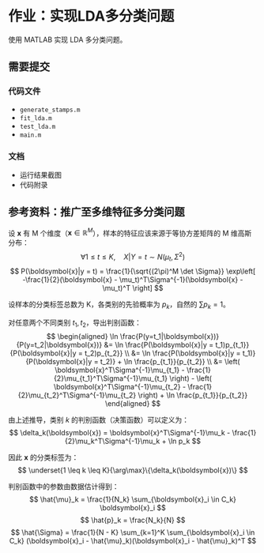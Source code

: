# 作业：实现LDA多分类问题

使用 MATLAB 实现 LDA 多分类问题。

## 需要提交

### 代码文件
- `generate_stamps.m`
- `fit_lda.m`
- `test_lda.m`
- `main.m`

### 文档
- 运行结果截图
- 代码附录

## 参考资料：推广至多维特征多分类问题

设 $\boldsymbol{x}$ 有 M 个维度（$\boldsymbol{x} \in \mathbb{R}^M$），样本的特征应该来源于等协方差矩阵的 M 维高斯分布：
$$
\forall 1 \leq t \leq K, \quad X|Y = t \sim N(\mu_t, \Sigma^2)
$$
$$
P(\boldsymbol{x}|y = t) = \frac{1}{\sqrt{(2\pi)^M \det \Sigma}} \exp\left[ -\frac{1}{2}(\boldsymbol{x} - \mu_t)^T\Sigma^{-1}(\boldsymbol{x} - \mu_t)^T \right]
$$

设样本的分类标签总数为 K，各类别的先验概率为 $p_k$，自然的 $\sum p_k = 1$。

对任意两个不同类别 $t_1, t_2$，导出判别函数：
$$
\begin{aligned}
\ln \frac{P(y=t_1|\boldsymbol{x})}{P(y=t_2|\boldsymbol{x})} &= \ln \frac{P(\boldsymbol{x}|y = t_1)p_{t_1}}{P(\boldsymbol{x}|y = t_2)p_{t_2}} \\
&= \ln \frac{P(\boldsymbol{x}|y = t_1)}{P(\boldsymbol{x}|y = t_2)} + \ln \frac{p_{t_1}}{p_{t_2}} \\
&= \left( \boldsymbol{x}^T\Sigma^{-1}\mu_{t_1} - \frac{1}{2}\mu_{t_1}^T\Sigma^{-1}\mu_{t_1} \right) - \left( \boldsymbol{x}^T\Sigma^{-1}\mu_{t_2} - \frac{1}{2}\mu_{t_2}^T\Sigma^{-1}\mu_{t_2} \right) + \ln \frac{p_{t_1}}{p_{t_2}}
\end{aligned}
$$

由上述推导，类别 $k$ 的判别函数（决策函数）可以定义为：
$$
\delta_k(\boldsymbol{x}) = \boldsymbol{x}^T\Sigma^{-1}\mu_k - \frac{1}{2}\mu_k^T\Sigma^{-1}\mu_k + \ln p_k
$$

因此 $\boldsymbol{x}$ 的分类标签为：
$$
\underset{1 \leq k \leq K}{\arg\max}\{\delta_k(\boldsymbol{x})\}
$$

判别函数中的参数由数据估计得到：
$$
\hat{\mu}_k = \frac{1}{N_k} \sum_{\boldsymbol{x}_i \in C_k} \boldsymbol{x}_i
$$
$$
\hat{p}_k = \frac{N_k}{N}
$$
$$
\hat{\Sigma} = \frac{1}{N - K} \sum_{k=1}^K \sum_{\boldsymbol{x}_i \in C_k} (\boldsymbol{x}_i - \hat{\mu}_k)(\boldsymbol{x}_i - \hat{\mu}_k)^T
$$